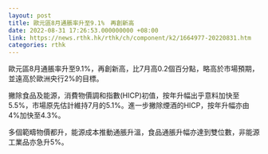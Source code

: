 ```yaml
---
layout: post
title: 歐元區8月通脹率升至9.1%　再創新高
date: 2022-08-31 17:26:53.000000000 +08:00
link: https://news.rthk.hk/rthk/ch/component/k2/1664977-20220831.htm
categories: rthk
---
```


歐元區8月通脹率升至9.1%，再創新高，比7月高0.2個百分點，略高於市場預期，並遠高於歐洲央行2%的目標。

撇除食品及能源，消費物價調和指數(HICP)初值，按年升幅出乎意料加快至5.5%，市場原先估計維持7月的5.1%。進一步撇除煙酒的HICP，按年升幅亦由4%加快至4.3%。

多個範疇物價都升，能源成本推動通脹升溫，食品通脹升幅亦達到雙位數，非能源工業品亦急升5%。
